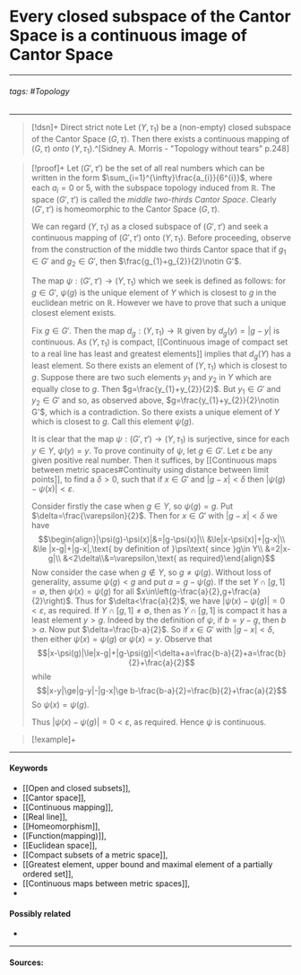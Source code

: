 # Every closed subspace of the Cantor Space is a continuous image of Cantor Space
***
###### tags: #Topology 
***
>[!dsn]+ Direct strict note
>Let $(Y,\tau_{1})$ be a (non-empty) closed subspace of the Cantor Space $(G,\tau)$. Then there exists a continuous mapping of $(G,\tau)$ *onto* $(Y,\tau_{1})$.^[Sidney A. Morris - "Topology without tears" p.248]

>[!proof]+
>Let $(G',\tau')$ be the set of all real numbers which can be written in the form $\sum_{i=1}^{\infty}\frac{a_{i}}{6^{i}}$, where each $a_{i}=0$ or $5$, with the subspace topology induced from $\mathbb{R}$. The space $(G',\tau')$ is called the *middle two-thirds Cantor Space*. Clearly $(G',\tau')$ is homeomorphic to the Cantor Space $(G,\tau)$.
>
>We can regard $(Y,\tau_{1})$ as a closed subspace of $(G',\tau')$ and seek a continuous mapping of $(G',\tau')$ onto $(Y,\tau_{1})$. Before proceeding, observe from the construction of  the middle two thirds Cantor space that if $g_{1}\in G'$ and $g_{2}\in G'$, then $\frac{g_{1}+g_{2}}{2}\notin G'$.
>
>The map $\psi:(G',\tau')\to(Y,\tau_{1})$ which we seek is defined as follows: for $g\in G'$, $\psi(g)$ is the unique element of $Y$ which is closest to $g$ in the euclidean metric on $\mathbb{R}$. However we have to prove that such a unique closest element exists.
>
>Fix $g\in G'$. Then the map $d_{g}:(Y,\tau_{1})\to\mathbb{R}$ given by $d_{g}(y)=|g-y|$ is continuous. As $(Y,\tau_{1})$ is compact, [[Continuous image of compact set to a real line has least and greatest elements]] implies that $d_{g}(Y)$ has a least element. So there exists an element of $(Y,\tau_{1})$ which is closest to $g$. Suppose there are two such elements $y_{1}$ and $y_{2}$ in $Y$ which are equally close to $g$. Then $g=\frac{y_{1}+y_{2}}{2}$. But $y_{1}\in G'$ and $y_{2}\in G'$ and so, as observed above, $g=\frac{y_{1}+y_{2}}{2}\notin G'$, which is a contradiction. So there exists a unique element of $Y$ which is closest to $g$. Call this element $\psi(g)$.
>
>It is clear that the map $\psi:(G',\tau')\to(Y,\tau_{1})$ is surjective, since for each $y\in Y$, $\psi(y)=y$. To prove continuity of $\psi$, let $g\in G'$. Let $\varepsilon$ be any given positive real number. Then it suffices, by [[Continuous maps between metric spaces#Continuity using distance between limit points]], to find a $\delta>0$, such that if $x\in G'$ and $|g-x|<\delta$ then $|\psi(g)-\psi(x)|<\varepsilon$.
>
>Consider firstly the case when $g\in Y$, so $\psi(g)=g$. Put $\delta=\frac{\varepsilon}{2}$. Then for $x\in G'$ with $|g-x|<\delta$ we have
>$$\begin{align}|\psi(g)-\psi(x)|&=|g-\psi(x)|\\ &\le|x-\psi(x)|+|g-x|\\ &\le |x-g|+|g-x|,\text{ by definition of }\psi\text{ since }g\in Y\\ &=2|x-g|\\ &<2\delta\\&=\varepsilon,\text{ as required}\end{align}$$
>Now consider the case when $g\notin Y$, so $g\ne\psi(g)$.
>Without loss of generality, assume $\psi(g)<g$ and put $a=g-\psi(g)$. If the set $Y\cap[g,1]=\emptyset$, then $\psi(x)=\psi(g)$ for all $x\in\left(g-\frac{a}{2},g+\frac{a}{2}\right)$. Thus for $\delta<\frac{a}{2}$, we have $|\psi(x)-\psi(g)|=0<\varepsilon$, as required.
>If $Y\cap[g,1]\ne\emptyset$, then as $Y\cap[g,1]$ is compact it has a least element $y>g$. Indeed by the definition of $\psi$, if $b=y-g$, then $b>a$.
>Now put $\delta=\frac{b-a}{2}$.
>So if $x\in G'$ with $|g-x|<\delta$, then either $\psi(x)=\psi(g)$ or $\psi(x)=y$. Observe that
>$$|x-\psi(g)|\le|x-g|+|g-\psi(g)|<\delta+a=\frac{b-a}{2}+a=\frac{b}{2}+\frac{a}{2}$$
>while
>$$|x-y|\ge|g-y|-|g-x|\ge b-\frac{b-a}{2}=\frac{b}{2}+\frac{a}{2}$$
>So $\psi(x)=\psi(g)$.
>
>Thus $|\psi(x)-\psi(g)|=0<\varepsilon$, as required. Hence $\psi$ is continuous.

>[!example]+ 
>
***
#### Keywords
- [[Open and closed subsets]],
- [[Cantor space]],
- [[Continuous mapping]],
- [[Real line]],
- [[Homeomorphism]],
- [[Function(mapping)]],
- [[Euclidean space]],
- [[Compact subsets of a metric space]],
- [[Greatest element, upper bound and maximal element of a partially ordered set]],
- [[Continuous maps between metric spaces]],
- 
#### Possibly related
- 
***
#### Sources:
